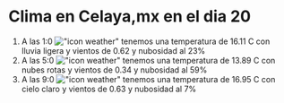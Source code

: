 # Clima en Celaya,mx en el dia 20

1. A las 1:0 !["icon weather"](http://openweathermap.org/img/w/10n.png) tenemos una temperatura de 16.11 C con lluvia ligera y  vientos de 0.62 y nubosidad al 23%
1. A las 5:0 !["icon weather"](http://openweathermap.org/img/w/04n.png) tenemos una temperatura de 13.89 C con nubes rotas y  vientos de 0.34 y nubosidad al 59%
1. A las 9:0 !["icon weather"](http://openweathermap.org/img/w/01d.png) tenemos una temperatura de 16.95 C con cielo claro y  vientos de 0.63 y nubosidad al 7%
